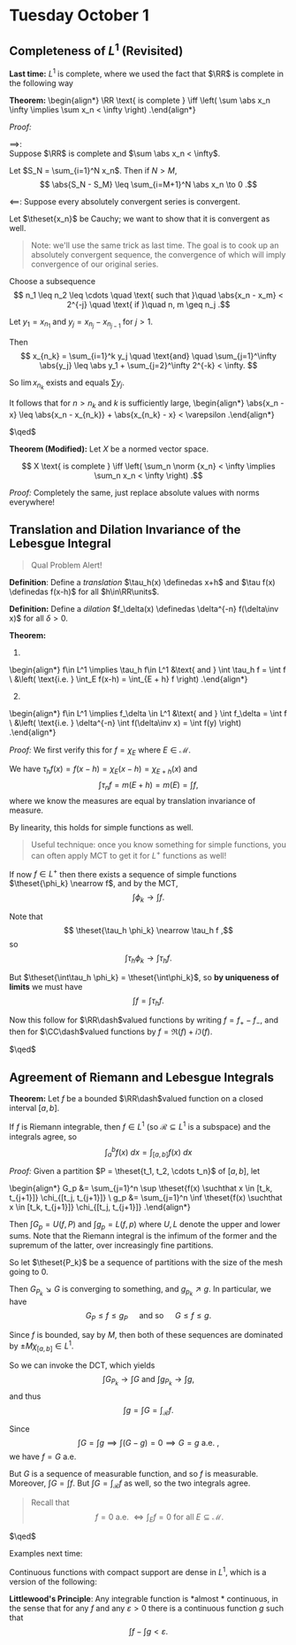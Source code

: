 # Tuesday October 1

## Completeness of $L^1$ (Revisited)

**Last time:**
$L^1$ is complete, where we used the fact that $\RR$ is complete in the following way

**Theorem:**
\begin{align*}
\RR \text{ is complete } \iff \left( \sum \abs x_n \infty \implies \sum x_n < \infty \right)
.\end{align*}

*Proof:*

$\implies$:  
Suppose $\RR$ is complete and $\sum \abs x_n < \infty$.

Let $S_N = \sum_{i=1}^N x_n$.
Then if $N > M$, 
$$
\abs{S_N - S_M} \leq \sum_{i=M+1}^N \abs x_n \to 0
.$$

$\impliedby$: 
Suppose every absolutely convergent series is convergent.

Let $\theset{x_n}$ be Cauchy; we want to show that it is convergent as well.

> Note: we'll use the same trick as last time. 
The goal is to cook up an absolutely convergent sequence, the convergence of which will imply convergence of our original series.

Choose a subsequence 
$$
n_1 \leq n_2 \leq \cdots \quad \text{ such that }\quad  \abs{x_n - x_m} < 2^{-j} \quad \text{ if }\quad  n, m \geq n_j
.$$

Let $y_1 = x_{n_1}$ and $y_j = x_{n_j} - x_{n_{j-1}}$ for $j > 1$.

Then 
$$
x_{n_k} = \sum_{i=1}^k y_j \quad \text{and} \quad \sum_{j=1}^\infty \abs{y_j} \leq \abs y_1 + \sum_{j=2}^\infty 2^{-k} < \infty.
$$

So $\lim x_{n_k}$ exists and equals $\sum y_j$.

It follows that for $n > n_k$ and $k$ is sufficiently large, 
\begin{align*}
\abs{x_n - x} \leq \abs{x_n - x_{n_k}} + \abs{x_{n_k} - x} < \varepsilon
.\end{align*}

$\qed$

**Theorem (Modified):**
Let $X$ be a normed vector space.

$$
X \text{ is complete } \iff \left( \sum_n \norm {x_n} < \infty \implies \sum_n x_n < \infty \right)
.$$

*Proof:*
Completely the same, just replace absolute values with norms everywhere!

## Translation and Dilation Invariance of the Lebesgue Integral

> Qual Problem Alert!
 
**Definition**:
Define a *translation* $\tau_h(x) \definedas x+h$ and $\tau f(x) \definedas f(x-h)$ for all $h\in\RR\units$.

**Definition:**
Define a *dilation* $f_\delta(x) \definedas \delta^{-n} f(\delta\inv x)$ for all $\delta > 0$.

**Theorem:**

1.
\begin{align*}
f\in L^1 \implies \tau_h f\in L^1 &\text{ and } \int \tau_h f = \int f \\ 
&\left( \text{i.e. } \int_E f(x-h) = \int_{E + h} f \right)
.\end{align*}

2.
\begin{align*}
f\in L^1 \implies f_\delta \in L^1 &\text{ and } \int f_\delta = \int f \\ 
&\left( \text{i.e. } \delta^{-n} \int f(\delta\inv x) = \int f(y) \right)
.\end{align*} 

*Proof:*
We first verify this for $f = \chi_E$ where $E \in \mathcal M$.


We have $\tau_h f(x) = f(x-h) = \chi_E(x-h) = \chi_{E + h}(x)$ and 
$$
\int \tau_n f = m(E+h) = m(E) = \int f
,$$ 
where we know the measures are equal by translation invariance of measure.

By linearity, this holds for simple functions as well.

> Useful technique: once you know something for simple functions, you can often apply MCT to get it for $L^+$ functions as well!

If now $f\in L^+$ then there exists a sequence of simple functions $\theset{\phi_k} \nearrow f$, and by the MCT, 
$$
\int \phi_k \to \int f
.$$

Note that 
$$
\theset{\tau_h \phi_k} \nearrow \tau_h f
,$$ so 
$$
\int \tau_h \phi_k \to \int \tau_h f
.$$

But $\theset{\int\tau_h \phi_k} = \theset{\int\phi_k}$, so **by uniqueness of limits** we must have 
$$
\int f = \int \tau_h f
.$$

Now this follow for $\RR\dash$valued functions by writing $f = f_+ - f_-$, and then for $\CC\dash$valued functions by $f = \Re(f) + i \Im(f)$.

$\qed$

## Agreement of Riemann and Lebesgue Integrals

**Theorem:**
Let $f$ be a bounded $\RR\dash$valued function on a closed interval $[a,b]$.

If $f$ is Riemann integrable, then $f \in L^1$ (so $\mathcal{R} \subseteq L^1$ is a subspace) and the integrals agree, so
$$
\int_a^b f(x)~dx = \int_{[a,b]} f(x)~dx
$$

*Proof:*
Given a partition $P = \theset{t_1, t_2, \cdots t_n}$ of $[a,b]$, let 

\begin{align*}
G_p &= \sum_{j=1}^n \sup \theset{f(x) \suchthat x \in [t_k, t_{j+1}]} \chi_{[t_j, t_{j+1}]} \\
g_p &= \sum_{j=1}^n \inf \theset{f(x) \suchthat x \in [t_k, t_{j+1}]} \chi_{[t_j, t_{j+1}]}
.\end{align*}


Then $\int G_p = U(f, P)$ and $\int g_p = L(f, p)$ where $U, L$ denote the upper and lower sums.
Note that the Riemann integral is the infimum of the former and the supremum of the latter, over increasingly fine partitions.

So let $\theset{P_k}$ be a sequence of partitions with the size of the mesh going to 0.

Then $G_{P_k} \searrow G$ is converging to something, and $g_{p_k} \nearrow g$.
In particular, we have 
$$
G_P \leq f \leq g_P \quad \text{ and so }\quad G \leq f \leq g
.$$

Since $f$ is bounded, say by $M$, then both of these sequences are dominated by $\pm M \chi_{[a, b]} \in L^1$. 

So we can invoke the DCT, which yields 
$$
\int G_{P_k} \to \int G \text{ and } \int g_{P_k} \to \int g
,$$ 
and thus 
$$
\int g = \int G = \int_\mathcal{R} f
.$$

Since 
$$
\int G = \int g \implies \int (G-g) = 0 \implies G = g \text{ a.e. }
,$$
we have $f = G$ a.e.

But $G$ is a sequence of measurable function, and so $f$ is measurable.
Moreover, $\int G = \int f$. But $\int G = \int_\mathcal{R} f$ as well, so the two integrals agree.

> Recall that 
$$
f = 0 \text{ a.e. } \iff \int_E f = 0 \text{ for all } E \subseteq \mathcal{M}
.$$

$\qed$

Examples next time: 

Continuous functions with compact support are dense in $L^1$, which is a version of the following:

**Littlewood's  Principle**: Any integrable function is *almost * continuous, in the sense that for any $f$ and any $\varepsilon >0$ there is a continuous function $g$ such that 
$$
\int f - \int g < \varepsilon
.$$
